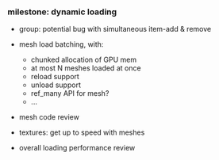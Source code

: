 ### milestone: dynamic loading
- group: potential bug with simultaneous item-add & remove

- mesh load batching, with:
  - chunked allocation of GPU mem
  - at most N meshes loaded at once
  - reload support
  - unload support
  - ref_many API for mesh?
  - ...

- mesh code review

- textures: get up to speed with meshes

- overall loading performance review